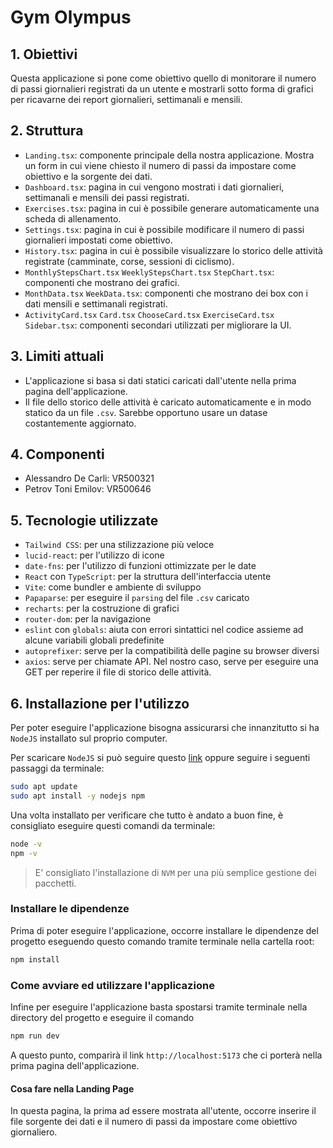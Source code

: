 # Gym Olympus

## 1. Obiettivi
Questa applicazione si pone come obiettivo quello di monitorare il numero di passi giornalieri registrati da un utente e mostrarli sotto forma di grafici per ricavarne dei report giornalieri, settimanali e mensili.

## 2. Struttura 
- `Landing.tsx`: componente principale della nostra applicazione. Mostra un form in cui viene chiesto il numero di passi da impostare come obiettivo e la sorgente dei dati.
- `Dashboard.tsx`: pagina in cui vengono mostrati i dati giornalieri, settimanali e mensili dei passi registrati.
- `Exercises.tsx`: pagina in cui è possibile generare automaticamente una scheda di allenamento.
- `Settings.tsx`: pagina in cui è possibile modificare il numero di passi giornalieri impostati come obiettivo.
- `History.tsx`: pagina in cui è possibile visualizzare lo storico delle attività registrate (camminate, corse, sessioni di ciclismo).
- `MonthlyStepsChart.tsx` `WeeklyStepsChart.tsx` `StepChart.tsx`: componenti che mostrano dei grafici.
- `MonthData.tsx` `WeekData.tsx`: componenti che mostrano dei box con i dati mensili e settimanali registrati.
- `ActivityCard.tsx` `Card.tsx` `ChooseCard.tsx` `ExerciseCard.tsx` `Sidebar.tsx`: componenti secondari utilizzati per migliorare la UI. 

## 3. Limiti attuali
- L'applicazione si basa si dati statici caricati dall'utente nella prima pagina dell'applicazione.
- Il file dello storico delle attività è caricato automaticamente e in modo statico da un file `.csv`. Sarebbe opportuno usare un datase costantemente aggiornato.

## 4. Componenti
- Alessandro De Carli: VR500321
- Petrov Toni Emilov: VR500646

## 5. Tecnologie utilizzate
- `Tailwind CSS`: per una stilizzazione più veloce
- `lucid-react`: per l'utilizzo di icone
- `date-fns`: per l'utilizzo di funzioni ottimizzate per le date
- `React` con `TypeScript`: per la struttura dell'interfaccia utente
- `Vite`:  come bundler e ambiente di sviluppo
- `Papaparse`: per eseguire il `parsing` del file `.csv` caricato
- `recharts`: per la costruzione di grafici
- `router-dom`: per la navigazione
- `eslint` con `globals`: aiuta con errori sintattici nel codice assieme ad alcune variabili globali predefinite
- `autoprefixer`: serve per la compatibilità delle pagine su browser diversi
- `axios`: serve per chiamate API. Nel nostro caso, serve per eseguire una GET per reperire il file di storico delle attività.

## 6. Installazione per l'utilizzo
Per poter eseguire l'applicazione bisogna assicurarsi che innanzitutto si ha `NodeJS` installato sul proprio computer.

Per scaricare `NodeJS` si può seguire questo [link](https://nodejs.org/en/download) oppure seguire i seguenti passaggi da terminale:

```bash
sudo apt update
sudo apt install -y nodejs npm
```

Una volta installato per verificare che tutto è andato a buon fine,
è consigliato eseguire questi comandi da terminale:
```bash
node -v
npm -v
```

> E' consigliato l'installazione di `NVM` per una più semplice gestione dei pacchetti.

### Installare le dipendenze
Prima di poter eseguire l'applicazione, occorre installare le dipendenze del progetto eseguendo questo comando tramite terminale nella cartella root:
```bash
npm install
```

### Come avviare ed utilizzare l'applicazione
Infine per eseguire l'applicazione basta spostarsi tramite terminale nella directory del progetto e eseguire il comando
```bash
npm run dev
```
A questo punto, comparirà il link `http://localhost:5173` che ci porterà nella prima pagina dell'applicazione.

#### Cosa fare nella Landing Page
In questa pagina, la prima ad essere mostrata all'utente, occorre inserire il file sorgente dei dati e il numero di passi da impostare come obiettivo giornaliero.

